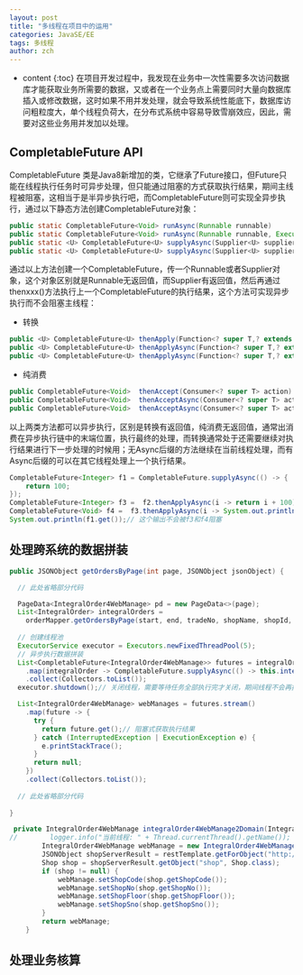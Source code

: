 ```yaml
---
layout: post
title: "多线程在项目中的运用"
categories: JavaSE/EE
tags: 多线程
author: zch
---
```


* content
{:toc}
在项目开发过程中，我发现在业务中一次性需要多次访问数据库才能获取业务所需要的数据，又或者在一个业务点上需要同时大量向数据库插入或修改数据，这时如果不用并发处理，就会导致系统性能底下，数据库访问粗粒度大，单个线程负荷大，在分布式系统中容易导致雪崩效应，因此，需要对这些业务用并发加以处理。



## CompletableFuture API

CompletableFuture 类是Java8新增加的类，它继承了Future接口，但Future只能在线程执行任务时可异步处理，但只能通过阻塞的方式获取执行结果，期间主线程被阻塞，这相当于是半异步执行吧，而CompletableFuture则可实现全异步执行，通过以下静态方法创建CompletableFuture对象：

```java
public static CompletableFuture<Void> runAsync(Runnable runnable)
public static CompletableFuture<Void> runAsync(Runnable runnable, Executor executor)
public static <U> CompletableFuture<U> supplyAsync(Supplier<U> supplier)
public static <U> CompletableFuture<U> supplyAsync(Supplier<U> supplier, Executor executor)
```

通过以上方法创建一个CompletableFuture，传一个Runnable或者Supplier对象，这个对象区别就是Runnable无返回值，而Supplier有返回值，然后再通过thenxxx()方法执行上一个CompletableFuture的执行结果，这个方法可实现异步执行而不会阻塞主线程：

- 转换

```java
public <U> CompletableFuture<U> thenApply(Function<? super T,? extends U> fn)
public <U> CompletableFuture<U> thenApplyAsync(Function<? super T,? extends U> fn)
public <U> CompletableFuture<U> thenApplyAsync(Function<? super T,? extends U> fn, Executor executor)
```

- 纯消费

```java
public CompletableFuture<Void> 	thenAccept(Consumer<? super T> action)
public CompletableFuture<Void> 	thenAcceptAsync(Consumer<? super T> action)
public CompletableFuture<Void> 	thenAcceptAsync(Consumer<? super T> action, Executor executor)
```

以上两类方法都可以异步执行，区别是转换有返回值，纯消费无返回值，通常出消费在异步执行链中的末端位置，执行最终的处理，而转换通常处于还需要继续对执行结果进行下一步处理的时候用；无Async后缀的方法继续在当前线程处理，而有Async后缀的可以在其它线程处理上一个执行结果。

```java
CompletableFuture<Integer> f1 = CompletableFuture.supplyAsync(() -> {
    return 100;
});
CompletableFuture<Integer> f3 =  f2.thenApplyAsync(i -> return i + 100);
CompletableFuture<Void> f4 =  f3.thenApplyAsync(i -> System.out.println(i));
System.out.println(f1.get());// 这个输出不会被f3和f4阻塞
```



## 处理跨系统的数据拼装

```java
public JSONObject getOrdersByPage(int page, JSONObject jsonObject) {

  // 此处省略部分代码

  PageData<IntegralOrder4WebManage> pd = new PageData<>(page);
  List<IntegralOrder> integralOrders =
    orderMapper.getOrdersByPage(start, end, tradeNo, shopName, shopId, orderStatus, orderType, pd.getPageRow(), pd.getPageSize() + 1);
  
  // 创建线程池
  ExecutorService executor = Executors.newFixedThreadPool(5);
  // 异步执行数据拼装
  List<CompletableFuture<IntegralOrder4WebManage>> futures = integralOrders.stream()
    .map(integralOrder -> CompletableFuture.supplyAsync(() -> this.integralOrder4WebManage2Domain(integralOrder), executor))
    .collect(Collectors.toList());
  executor.shutdown();// 关闭线程，需要等待任务全部执行完才关闭，期间线程不会再接收任务

  List<IntegralOrder4WebManage> webManages = futures.stream()
    .map(future -> {
      try {
        return future.get();// 阻塞式获取执行结果
      } catch (InterruptedException | ExecutionException e) {
        e.printStackTrace();
      }
      return null;
    })
    .collect(Collectors.toList());
  
  // 此处省略部分代码
  
}
```

```java
 private IntegralOrder4WebManage integralOrder4WebManage2Domain(IntegralOrder integralOrder) {
//        logger.info("当前线程: " + Thread.currentThread().getName());
        IntegralOrder4WebManage webManage = new IntegralOrder4WebManage(integralOrder);
        JSONObject shopServerResult = restTemplate.getForObject("http://shop-server/api/shop/" + webManage.getShopId(), JSONObject.class);
        Shop shop = shopServerResult.getObject("shop", Shop.class);
        if (shop != null) {
            webManage.setShopCode(shop.getShopCode());
            webManage.setShopNo(shop.getShopNo());
            webManage.setShopFloor(shop.getShopFloor());
            webManage.setShopSno(shop.getShopSno());
        }
        return webManage;
    }
```



## 处理业务核算



